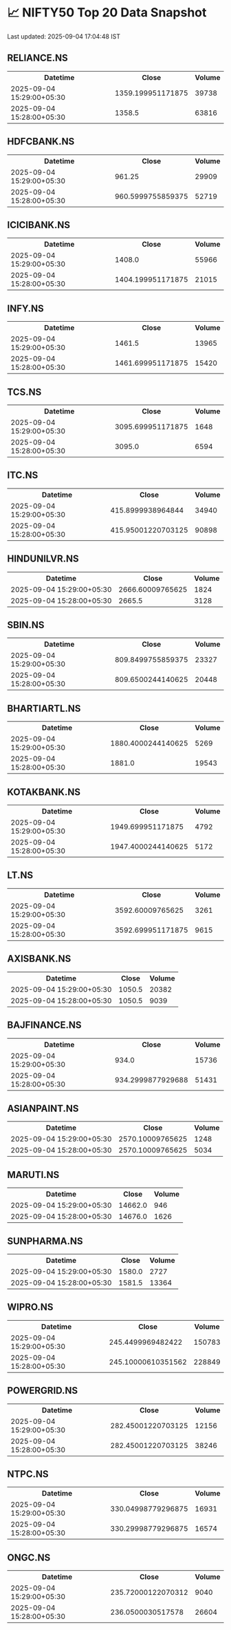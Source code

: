 # 📈 NIFTY50 Top 20 Data Snapshot

Last updated: 2025-09-04 17:04:48 IST

## RELIANCE.NS

<table>
  <tr><th>Datetime</th><th>Close</th><th>Volume</th></tr>
  <tr><td>2025-09-04 15:29:00+05:30</td><td>1359.199951171875</td><td>39738</td></tr>
  <tr><td>2025-09-04 15:28:00+05:30</td><td>1358.5</td><td>63816</td></tr>
</table>

## HDFCBANK.NS

<table>
  <tr><th>Datetime</th><th>Close</th><th>Volume</th></tr>
  <tr><td>2025-09-04 15:29:00+05:30</td><td>961.25</td><td>29909</td></tr>
  <tr><td>2025-09-04 15:28:00+05:30</td><td>960.5999755859375</td><td>52719</td></tr>
</table>

## ICICIBANK.NS

<table>
  <tr><th>Datetime</th><th>Close</th><th>Volume</th></tr>
  <tr><td>2025-09-04 15:29:00+05:30</td><td>1408.0</td><td>55966</td></tr>
  <tr><td>2025-09-04 15:28:00+05:30</td><td>1404.199951171875</td><td>21015</td></tr>
</table>

## INFY.NS

<table>
  <tr><th>Datetime</th><th>Close</th><th>Volume</th></tr>
  <tr><td>2025-09-04 15:29:00+05:30</td><td>1461.5</td><td>13965</td></tr>
  <tr><td>2025-09-04 15:28:00+05:30</td><td>1461.699951171875</td><td>15420</td></tr>
</table>

## TCS.NS

<table>
  <tr><th>Datetime</th><th>Close</th><th>Volume</th></tr>
  <tr><td>2025-09-04 15:29:00+05:30</td><td>3095.699951171875</td><td>1648</td></tr>
  <tr><td>2025-09-04 15:28:00+05:30</td><td>3095.0</td><td>6594</td></tr>
</table>

## ITC.NS

<table>
  <tr><th>Datetime</th><th>Close</th><th>Volume</th></tr>
  <tr><td>2025-09-04 15:29:00+05:30</td><td>415.8999938964844</td><td>34940</td></tr>
  <tr><td>2025-09-04 15:28:00+05:30</td><td>415.95001220703125</td><td>90898</td></tr>
</table>

## HINDUNILVR.NS

<table>
  <tr><th>Datetime</th><th>Close</th><th>Volume</th></tr>
  <tr><td>2025-09-04 15:29:00+05:30</td><td>2666.60009765625</td><td>1824</td></tr>
  <tr><td>2025-09-04 15:28:00+05:30</td><td>2665.5</td><td>3128</td></tr>
</table>

## SBIN.NS

<table>
  <tr><th>Datetime</th><th>Close</th><th>Volume</th></tr>
  <tr><td>2025-09-04 15:29:00+05:30</td><td>809.8499755859375</td><td>23327</td></tr>
  <tr><td>2025-09-04 15:28:00+05:30</td><td>809.6500244140625</td><td>20448</td></tr>
</table>

## BHARTIARTL.NS

<table>
  <tr><th>Datetime</th><th>Close</th><th>Volume</th></tr>
  <tr><td>2025-09-04 15:29:00+05:30</td><td>1880.4000244140625</td><td>5269</td></tr>
  <tr><td>2025-09-04 15:28:00+05:30</td><td>1881.0</td><td>19543</td></tr>
</table>

## KOTAKBANK.NS

<table>
  <tr><th>Datetime</th><th>Close</th><th>Volume</th></tr>
  <tr><td>2025-09-04 15:29:00+05:30</td><td>1949.699951171875</td><td>4792</td></tr>
  <tr><td>2025-09-04 15:28:00+05:30</td><td>1947.4000244140625</td><td>5172</td></tr>
</table>

## LT.NS

<table>
  <tr><th>Datetime</th><th>Close</th><th>Volume</th></tr>
  <tr><td>2025-09-04 15:29:00+05:30</td><td>3592.60009765625</td><td>3261</td></tr>
  <tr><td>2025-09-04 15:28:00+05:30</td><td>3592.699951171875</td><td>9615</td></tr>
</table>

## AXISBANK.NS

<table>
  <tr><th>Datetime</th><th>Close</th><th>Volume</th></tr>
  <tr><td>2025-09-04 15:29:00+05:30</td><td>1050.5</td><td>20382</td></tr>
  <tr><td>2025-09-04 15:28:00+05:30</td><td>1050.5</td><td>9039</td></tr>
</table>

## BAJFINANCE.NS

<table>
  <tr><th>Datetime</th><th>Close</th><th>Volume</th></tr>
  <tr><td>2025-09-04 15:29:00+05:30</td><td>934.0</td><td>15736</td></tr>
  <tr><td>2025-09-04 15:28:00+05:30</td><td>934.2999877929688</td><td>51431</td></tr>
</table>

## ASIANPAINT.NS

<table>
  <tr><th>Datetime</th><th>Close</th><th>Volume</th></tr>
  <tr><td>2025-09-04 15:29:00+05:30</td><td>2570.10009765625</td><td>1248</td></tr>
  <tr><td>2025-09-04 15:28:00+05:30</td><td>2570.10009765625</td><td>5034</td></tr>
</table>

## MARUTI.NS

<table>
  <tr><th>Datetime</th><th>Close</th><th>Volume</th></tr>
  <tr><td>2025-09-04 15:29:00+05:30</td><td>14662.0</td><td>946</td></tr>
  <tr><td>2025-09-04 15:28:00+05:30</td><td>14676.0</td><td>1626</td></tr>
</table>

## SUNPHARMA.NS

<table>
  <tr><th>Datetime</th><th>Close</th><th>Volume</th></tr>
  <tr><td>2025-09-04 15:29:00+05:30</td><td>1580.0</td><td>2727</td></tr>
  <tr><td>2025-09-04 15:28:00+05:30</td><td>1581.5</td><td>13364</td></tr>
</table>

## WIPRO.NS

<table>
  <tr><th>Datetime</th><th>Close</th><th>Volume</th></tr>
  <tr><td>2025-09-04 15:29:00+05:30</td><td>245.4499969482422</td><td>150783</td></tr>
  <tr><td>2025-09-04 15:28:00+05:30</td><td>245.10000610351562</td><td>228849</td></tr>
</table>

## POWERGRID.NS

<table>
  <tr><th>Datetime</th><th>Close</th><th>Volume</th></tr>
  <tr><td>2025-09-04 15:29:00+05:30</td><td>282.45001220703125</td><td>12156</td></tr>
  <tr><td>2025-09-04 15:28:00+05:30</td><td>282.45001220703125</td><td>38246</td></tr>
</table>

## NTPC.NS

<table>
  <tr><th>Datetime</th><th>Close</th><th>Volume</th></tr>
  <tr><td>2025-09-04 15:29:00+05:30</td><td>330.04998779296875</td><td>16931</td></tr>
  <tr><td>2025-09-04 15:28:00+05:30</td><td>330.29998779296875</td><td>16574</td></tr>
</table>

## ONGC.NS

<table>
  <tr><th>Datetime</th><th>Close</th><th>Volume</th></tr>
  <tr><td>2025-09-04 15:29:00+05:30</td><td>235.72000122070312</td><td>9040</td></tr>
  <tr><td>2025-09-04 15:28:00+05:30</td><td>236.0500030517578</td><td>26604</td></tr>
</table>

